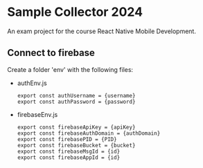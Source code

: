 # Sample Collector 2024
An exam project for the course React Native Mobile Development. 

## Connect to firebase
Create a folder 'env' with the following files: 
- authEnv.js
  ```
  export const authUsername = {username}
  export const authPassword = {password}
  ```
- firebaseEnv.js
  ```
  export const firebaseApiKey = {apiKey}
  export const firebaseAuthDomain = {authDomain}
  export const firebasePID = {PID}
  export const firebaseBucket = {bucket}
  export const firebaseMsgId = {id}
  export const firebaseAppId = {id}
  ```

